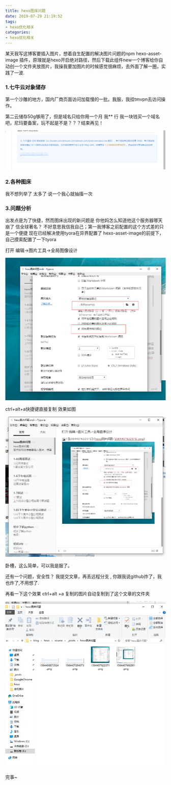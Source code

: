 ```yaml
---
title: hexo图床问题
date: 2019-07-29 21:19:52
tags:
- hexo优化相关
categories:
- hexo优化相关
---
```


某天我写这博客要插入图片，想着自生配置的解决图片问题的npm hexo-asset-image 插件，原理就是hexo开启绝对路径，然后下载此组件new一个博客给你自动创一个文件夹放图片，我操我要加图片的时候感觉很麻烦，去外面了解一圈，实践了一波.

### 1.七牛云对象储存

第一个沙雕的地方，国内厂商页面访问加载慢的一批。我服，我挂tmvpn去访问操作。

第二云储存50g够用了，但是域名只给你用一个月 我** 行 我一块钱买一个域名吧，尼玛要备案，玩不起是不是？？？结束再见！

![1564407294073](hexo图床问题\1564407294073.png)



### 2.各种图床

我不想列举了 太多了 说一个我心就抽搐一次

### 3.问题分析

 出发点是为了快捷，然而图床出现的新问题是 你他妈怎么知道他这个服务器哪天崩了 信全球著名？ 不好意思我信我自己；第一我博客之前配置的这个方式差的只是一个便捷 现在已经解决使用tyora在异界配置了  hexo-asset-image的前提下，自己摸索配置了一下tyora

打开 编辑->图片工具->全局图像设计

![1564407622371](hexo图床问题\1564407622371.png)

ctrl+alt+a快捷键直接复制 效果如图

![1564407692801](hexo图床问题\1564407692801.png)

卧槽，这么简单，可以我是服了。

还有一个问题，安全性？ 我提交文章，再丢远程分支 , 你跟我说github炸了，我也炸了,不用想了.

再看一下这个效果 ctrl+alt +a 复制的图片自动复制到了这个文章的文件夹

![1564407902818](hexo图床问题\1564407902818.png)

完事~